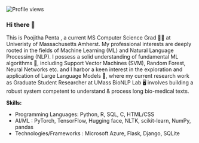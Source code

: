 ![Profile views](https://komarev.com/ghpvc/?username=Poojitha1509&color=blue)
### Hi there 👋
This is Poojitha Penta , a current MS Computer Science Grad 👩‍🎓 at Univeristy of Massachusetts Amherst. My professional interests are deeply rooted in the fields of Machine Learning (ML) and Natural Language Processing (NLP). I possess a solid understanding of fundamental ML algorithms 🤖,  including Support Vector Machines (SVM), Random Forest, Neural Networks  etc. and I harbor a keen interest in the exploration and application of Large Language Models 🧠, where my current research work as Graduate Student Researcher at UMass BioNLP Lab 🖥️  involves building a robust system competent to understand & process long bio-medical texts. 

**Skills:**
- Programming Languages:  Python, R, SQL, C, HTML/CSS
- AI/ML : PyTorch, TensorFlow, Hugging face, NLTK, scikit-learn, NumPy, pandas
- Technologies/Frameworks : Microsoft Azure, Flask, Django, SQLite
 
<!--
**Poojitha1509/Poojitha1509** is a ✨ _special_ ✨ repository because its `README.md` (this file) appears on your GitHub profile.

Here are some ideas to get you started:

- 🔭 I’m currently working on ...
- 🌱 I’m currently learning ...
- 👯 I’m looking to collaborate on ...
- 🤔 I’m looking for help with ...
- 💬 Ask me about ...
- 📫 How to reach me: ...
- 😄 Pronouns: ...
- ⚡ Fun fact: ...
-->
